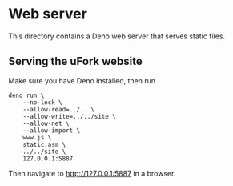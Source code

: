 # Web server

This directory contains a Deno web server that serves static files.

## Serving the uFork website

Make sure you have Deno installed, then run

    deno run \
        --no-lock \
        --allow-read=../.. \
        --allow-write=../../site \
        --allow-net \
        --allow-import \
        www.js \
        static.asm \
        ../../site \
        127.0.0.1:5887

Then navigate to http://127.0.0.1:5887 in a browser.
